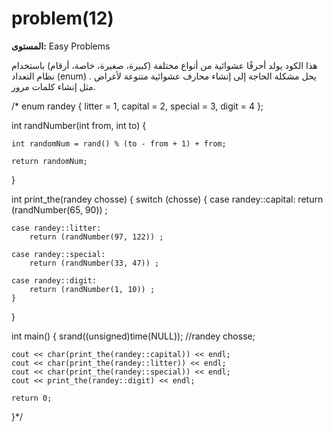 # problem(12)

**المستوى:** Easy Problems

هذا الكود يولد أحرفًا عشوائية من أنواع مختلفة (كبيرة، صغيرة، خاصة، أرقام) باستخدام نظام التعداد (enum)
. يحل مشكلة الحاجة إلى إنشاء محارف عشوائية متنوعة لأغراض مثل إنشاء كلمات مرور.

/* enum randey { litter = 1, capital = 2, special = 3, digit = 4 };

int randNumber(int from, int to)
{

	int randomNum = rand() % (to - from + 1) + from;

	return randomNum;
}

int print_the(randey chosse)
{
	switch (chosse)
	{
	case randey::capital:
		return (randNumber(65, 90)) ;

	case randey::litter:
		return (randNumber(97, 122)) ;

	case randey::special:
		return (randNumber(33, 47)) ;

	case randey::digit:
		return (randNumber(1, 10)) ;
	}
}

int main()
{
	srand((unsigned)time(NULL));
	//randey chosse;

	cout << char(print_the(randey::capital)) << endl;
	cout << char(print_the(randey::litter)) << endl;
	cout << char(print_the(randey::special)) << endl;
	cout << print_the(randey::digit) << endl;

	return 0;
}*/

```cpp

```